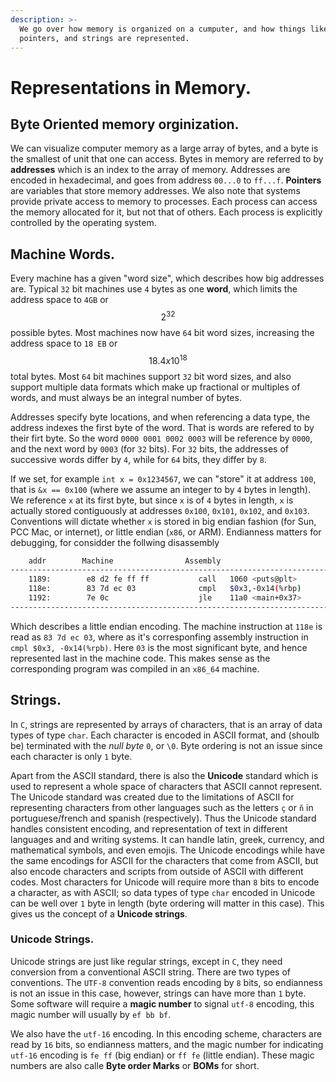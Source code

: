 ```yaml
---
description: >-
  We go over how memory is organized on a cumputer, and how things like chars,
  pointers, and strings are represented.
---
```


# Representations in Memory.

## Byte Oriented memory orginization.

We can visualize computer memory as a large array of bytes, and a byte is the
smallest of unit that one can access. Bytes in memory are referred to by
**addresses** which is an index to the array of memory. Addresses are encoded in
hexadecimal, and goes from address `00...0` to `ff...f`. **Pointers** are
variables that store memory addresses. We also note that systems provide private
access to memory to processes. Each process can access the memory allocated for
it, but not that of others. Each process is explicitly controlled by the
operating system.

## Machine Words.

Every machine has a given "word size", which describes how big addresses are.
Typical `32` bit machines use `4` bytes as one **word**, which limits the
address space to `4GB` or $$2^32$$ possible bytes. Most machines now have `64`
bit word sizes, increasing the address space to `18 EB` or $$18.4 x 10^18$$
total bytes. Most `64` bit machines support `32` bit word sizes, and also
support multiple data formats which make up fractional or multiples of words,
and must always be an integral number of bytes.

Addresses specify byte locations, and when referencing a data type, the address
indexes the first byte of the word. That is words are refered to by their firt
byte. So the word `0000 0001 0002 0003` will be reference by `0000`, and the
next word by `0003` \(for `32` bits\). For `32` bits, the addresses of
successive words differ by `4`, while for `64` bits, they differ by `8`.

If we set, for example `int x = 0x1234567`, we can "store" it at address
`100`, that is `&x == 0x100` \(where we assume an integer to by `4` bytes in
length\). We reference `x` at its first byte, but since `x` is of `4` bytes in
length, `x` is actually stored contiguously at addresses `0x100`, `0x101`,
`0x102`, and `0x103`. Conventions will dictate whether `x` is stored in big
endian fashion \(for Sun, PCC Mac, or internet\), or little endian \(`x86`, or
ARM\). Endianness matters for debugging, for considder the follwing disassembly

```bash
    addr        Machine                Assembly
-------------------------------------------------------------------------------
    1189:        e8 d2 fe ff ff           call   1060 <puts@plt>
    118e:        83 7d ec 03              cmpl   $0x3,-0x14(%rbp)
    1192:        7e 0c                    jle    11a0 <main+0x37>
-------------------------------------------------------------------------------
```

Which describes a little endian encoding. The machine instruction at `118e` is
read as `83 7d ec 03`, where as it's corresponfing assembly instruction in `cmpl
$0x3, -0x14(%rpb)`. Here `03` is the most significant byte, and hence
represented last in the machine code. This makes sense as the corresponding
program was compiled in an `x86_64` machine.

## Strings.

In `C`, strings are represented by arrays of characters, that is an array of
data types of type `char`. Each character is encoded in ASCII format, and
\(shoulb be\) terminated with the _null byte_ `0`, or `\0`. Byte ordering is not
an issue since each character is only `1` byte.

Apart from the ASCII standard, there is also the **Unicode** standard which is
used to represent a whole space of characters that ASCII cannot represent. The
Unicode standard was created due to the limitations of ASCII for representing
characters from other languages such as the letters `ç` or `ñ` in
portuguese/french and spanish \(respectively\). Thus the Unicode standard
handles consistent encoding, and representation of text in different languages
and and writing systems. It can handle latin, greek, currency, and mathematical
symbols, and even emojis. The Unicode encodings while have the same encodings
for ASCII for the characters that come from ASCII, but also encode characters
and scripts from outside of ASCII with different codes. Most characters for
Unicode will require more than `8` bits to encode a character, as with ASCII; so
data types of type `char` encoded in Unicode can be well over `1` byte in length
\(byte ordering will matter in this case\). This gives us the concept of
a **Unicode strings**.

### Unicode Strings.

Unicode strings are just like regular strings, except in `C`, they need
conversion from a conventional ASCII string. There are two types of conventions.
The `UTF-8` convention reads encoding by `8` bits, so endianness is not an issue
in this case, however, strings can have more than `1` byte. Some software will
require a **magic number** to signal `utf-8` encoding, this magic number will
usually by `ef bb bf`.

We also have the `utf-16` encoding. In this encoding scheme, characters are
read by `16` bits, so endianness matters, and the magic number for indicating
`utf-16` encoding is `fe ff` \(big endian\) or `ff fe` \(little endian\). These
magic numbers are also calle **Byte order Marks** or **BOMs** for short.
